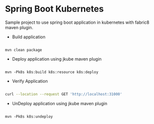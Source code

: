 # Spring Boot Kubernetes

Sample project to use spring boot application in kubernetes with fabric8 maven plugin.



* Build application
```shell

mvn clean package

```

* Deploy application using jkube maven plugin
```shell

mvn -Pk8s k8s:build k8s:resource k8s:deploy

```

* Verify Application

```sh

curl --location --request GET 'http://localhost:31000'

```


* UnDeploy application using jkube maven plugin
```shell

mvn -Pk8s k8s:undeploy

```
